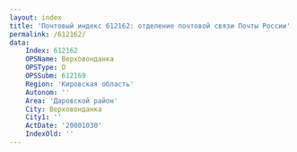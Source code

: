```yaml
---
layout: index
title: 'Почтовый индекс 612162: отделение почтовой связи Почты России'
permalink: /612162/
data:
    Index: 612162
    OPSName: Верховонданка
    OPSType: О
    OPSSubm: 612169
    Region: 'Кировская область'
    Autonom: ''
    Area: 'Даровской район'
    City: Верховонданка
    City1: ''
    ActDate: '20001030'
    IndexOld: ''
---
```


